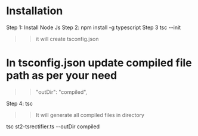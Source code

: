 # Installation

Step 1: Install Node Js
Step 2: npm install -g typescript
Step 3 tsc --init 
>> it will create tsconfig.json

# In tsconfig.json update compiled file path as per your need
>> "outDir": "compiled", 

Step 4: tsc
>> It will generate all compiled files in directory

tsc st2-tsrectifier.ts --outDir compiled